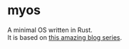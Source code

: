 # myos
A minimal OS written in Rust.  
It is based on [this amazing blog series](https://os.phil-opp.com/).

